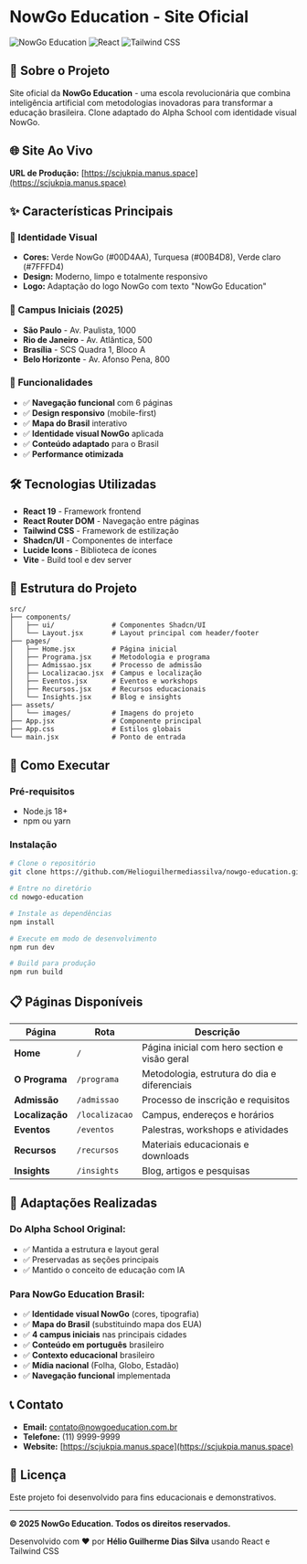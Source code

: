 # NowGo Education - Site Oficial

![NowGo Education](https://img.shields.io/badge/NowGo-Education-00D4AA?style=for-the-badge)
![React](https://img.shields.io/badge/React-20232A?style=for-the-badge&logo=react&logoColor=61DAFB)
![Tailwind CSS](https://img.shields.io/badge/Tailwind_CSS-38B2AC?style=for-the-badge&logo=tailwind-css&logoColor=white)

## 🎯 Sobre o Projeto

Site oficial da **NowGo Education** - uma escola revolucionária que combina inteligência artificial com metodologias inovadoras para transformar a educação brasileira. Clone adaptado do Alpha School com identidade visual NowGo.

## 🌐 Site Ao Vivo

**URL de Produção:** [https://scjukpia.manus.space](https://scjukpia.manus.space)

## ✨ Características Principais

### 🎨 Identidade Visual
- **Cores:** Verde NowGo (#00D4AA), Turquesa (#00B4D8), Verde claro (#7FFFD4)
- **Design:** Moderno, limpo e totalmente responsivo
- **Logo:** Adaptação do logo NowGo com texto "NowGo Education"

### 🏫 Campus Iniciais (2025)
- **São Paulo** - Av. Paulista, 1000
- **Rio de Janeiro** - Av. Atlântica, 500
- **Brasília** - SCS Quadra 1, Bloco A
- **Belo Horizonte** - Av. Afonso Pena, 800

### 📱 Funcionalidades
- ✅ **Navegação funcional** com 6 páginas
- ✅ **Design responsivo** (mobile-first)
- ✅ **Mapa do Brasil** interativo
- ✅ **Identidade visual NowGo** aplicada
- ✅ **Conteúdo adaptado** para o Brasil
- ✅ **Performance otimizada**

## 🛠 Tecnologias Utilizadas

- **React 19** - Framework frontend
- **React Router DOM** - Navegação entre páginas
- **Tailwind CSS** - Framework de estilização
- **Shadcn/UI** - Componentes de interface
- **Lucide Icons** - Biblioteca de ícones
- **Vite** - Build tool e dev server

## 📂 Estrutura do Projeto

```
src/
├── components/
│   ├── ui/              # Componentes Shadcn/UI
│   └── Layout.jsx       # Layout principal com header/footer
├── pages/
│   ├── Home.jsx         # Página inicial
│   ├── Programa.jsx     # Metodologia e programa
│   ├── Admissao.jsx     # Processo de admissão
│   ├── Localizacao.jsx  # Campus e localização
│   ├── Eventos.jsx      # Eventos e workshops
│   ├── Recursos.jsx     # Recursos educacionais
│   └── Insights.jsx     # Blog e insights
├── assets/
│   └── images/          # Imagens do projeto
├── App.jsx              # Componente principal
├── App.css              # Estilos globais
└── main.jsx             # Ponto de entrada
```

## 🚀 Como Executar

### Pré-requisitos
- Node.js 18+ 
- npm ou yarn

### Instalação
```bash
# Clone o repositório
git clone https://github.com/Helioguilhermediassilva/nowgo-education.git

# Entre no diretório
cd nowgo-education

# Instale as dependências
npm install

# Execute em modo de desenvolvimento
npm run dev

# Build para produção
npm run build
```

## 📋 Páginas Disponíveis

| Página | Rota | Descrição |
|--------|------|-----------|
| **Home** | `/` | Página inicial com hero section e visão geral |
| **O Programa** | `/programa` | Metodologia, estrutura do dia e diferenciais |
| **Admissão** | `/admissao` | Processo de inscrição e requisitos |
| **Localização** | `/localizacao` | Campus, endereços e horários |
| **Eventos** | `/eventos` | Palestras, workshops e atividades |
| **Recursos** | `/recursos` | Materiais educacionais e downloads |
| **Insights** | `/insights` | Blog, artigos e pesquisas |

## 🎯 Adaptações Realizadas

### Do Alpha School Original:
- ✅ Mantida a estrutura e layout geral
- ✅ Preservadas as seções principais
- ✅ Mantido o conceito de educação com IA

### Para NowGo Education Brasil:
- ✅ **Identidade visual NowGo** (cores, tipografia)
- ✅ **Mapa do Brasil** (substituindo mapa dos EUA)
- ✅ **4 campus iniciais** nas principais cidades
- ✅ **Conteúdo em português** brasileiro
- ✅ **Contexto educacional** brasileiro
- ✅ **Mídia nacional** (Folha, Globo, Estadão)
- ✅ **Navegação funcional** implementada

## 📞 Contato

- **Email:** contato@nowgoeducation.com.br
- **Telefone:** (11) 9999-9999
- **Website:** [https://scjukpia.manus.space](https://scjukpia.manus.space)

## 📄 Licença

Este projeto foi desenvolvido para fins educacionais e demonstrativos.

---

**© 2025 NowGo Education. Todos os direitos reservados.**

Desenvolvido com ❤️ por **Hélio Guilherme Dias Silva** usando React e Tailwind CSS

